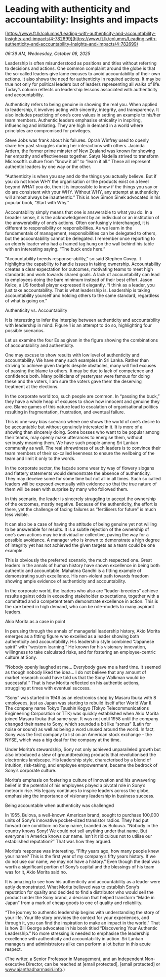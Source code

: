 # Leading with authenticity and accountability: Insights and impacts

[https://www.ft.lk/columns/Leading-with-authenticity-and-accountability-Insights-and-impacts/4-782699](https://www.ft.lk/columns/Leading-with-authenticity-and-accountability-Insights-and-impacts/4-782699)

*06:39 AM, Wednesday, October 08, 2025*

Leadership is often misunderstood as positions and titles without referring to decisions and actions. One common complaint around the globe is that the so-called leaders give lame excuses to avoid accountability of their own actions. It also shows the need for authenticity in required actions. It may be true not only for political leaders but of leaders representing all walks of life. Today’s column reflects on leadership lessons associated with authenticity and accountability.

Authenticity refers to being genuine in showing the real you. When applied to leadership, it involves acting with sincerity, integrity, and transparency. It also includes practicing of one’s core values in setting an example to his/her team members. Authentic leaders emphasise ethicality in inspiring, influencing and initiating. They are high in demand in a world where principles are compromised for privileges.

Steve Jobs was frank about his failures. Oprah Winfrey used to openly share her past struggles during her interactions with others. Jacinda Ardern, the former prime minster of New Zealand was known for showing her empathy and effectiveness together. Satya Nadella strived to transform Microsoft’s culture from “know it all” to “learn it all.” These all represent authentic leaders by one way or the other.

“Authenticity is when you say and do the things you actually believe. But if you do not know WHY the organisation or the products exist on a level beyond WHAT you do, then it is impossible to know if the things you say or do are consistent with your WHY. Without WHY, any attempt at authenticity will almost always be inauthentic.” This is how Simon Sinek advocated in his popular book, “Start with Why.”

Accountability simply means that one is answerable to what you do. In a broader sense, it is the acknowledgment by an individual or an institution of the answerability of one’s actions. Often confusingly interchanged, it is different to responsibility or responsibilities. As we learn in the fundamentals of management, responsibilities can be delegated to others, but the accountability cannot be delegated. I remember once reporting to an elderly leader who had a framed tag hung on the wall behind his table with an interesting saying. “The buck ends here.”

“Accountability breeds response-ability,” so said Stephen Covey. It highlights the capability to handle issues in taking ownership. Accountability creates a clear expectation for outcomes, motivating teams to meet high standards and work towards shared goals. A lack of accountability can lead to employees doing the bare minimum instead of their best effort. Jason Kelce, a US football player expressed it elegantly. “I think as a leader, you just take accountability. That is what leadership is. Leadership is taking accountability yourself and holding others to the same standard, regardless of what is going on.”

Authenticity vs. Accountability

It is interesting to infer the interplay between authenticity and accountability with leadership in mind. Figure 1 is an attempt to do so, highlighting four possible scenarios.

Let us examine the four Es as given in the figure showing the combinations of accountability and authenticity.

One may excuse to show results with low level of authenticity and accountability. We have many such examples in Sri Lanka. Rather than striving to achieve given targets despite obstacles, many will find excuses of passing the blame to others. It may be due to lack of competence and confidence both. Many politicians of yesteryear were famous for doing these and the voters, I am sure the voters gave them the deserving treatment at the elections.

In the corporate world too, such people are common. In “passing the buck,” they have a whole heap of excuses to show how innocent and genuine they are. Blame games of this nature lead to escalation of organisational politics resulting in fragmentation, frustration, and eventual failure.

This is one-way bias scenario where one shows the world of one’s desire to be accountable but without genuinely interested in it. It is more of a showing than sincerely doing. Some bosses who want to be popular among their teams, may openly make utterances to energise them, without seriously meaning them. We have such people among Sri Lankan community as well. The real shrewdness of such leaders is to convince their team members of their so-called keenness to ensure the wellbeing of the team and limit it only to the words.

In the corporate sector, the façade some wear by way of flowery slogans and flattery statements would demonstrate the absence of authenticity. They may deceive some for some time but not all in all times. Such so called leaders will be exposed eventually with evidence so that the true nature of them will be seen with surprise by many who followed them.

In this scenario, the leader is sincerely struggling to accept the ownership of the outcomes, mostly negative. Because of the authenticity, the effort is there, yet the challenge of facing failures as “fertilisers for future” is much less visible.

It can also be a case of having the attitude of being genuine yet not willing to be answerable for results. It is a subtle rejection of the ownership of one’s own actions may be individual or collective, paving the way for a possible avoidance. A manager who is known to demonstrate a high degree of integrity yet has not achieved the given targets as a team could be one example.

This is obviously the preferred scenario, the much respected one. Great leaders in the annals of human history have shown excellence in being both authentic and accountable. Mahatma Gandhi is a fitting example of demonstrating such excellence. His non-violent path towards freedom showing ample evidence of authenticity and accountability.

In the corporate world, the leaders who also are “leader-breeders” achieve results against odds in exceeding stakeholder expectations, together with a committed and a competent team demonstrate excellence in action. This is the rare breed in high demand, who can be role-models to many aspirant leaders.

Akio Morita as a case in point

In perusing through the annals of managerial leadership history, Akio Morita emerges as a fitting figure who excelled as a leader showing both authenticity and accountability. His leadership style combined “Japanese spirit” with “western learning.” He known for his visionary innovation, willingness to take calculated risks, and for fostering an employee-centric culture at Sony.

“Nobody openly laughed at me… Everybody gave me a hard time. It seemed as though nobody liked the idea… I do not believe that any amount of market research could have told us that the Sony Walkman would be successful.” That is how Morita reflected on his authentic actions, struggling at times with eventual success.

“Sony” was started in 1946 as an electronics shop by Masaru Ibuka with 8 employees, just as Japan was starting to rebuild itself after World War II. The company name Tokyo Tsushin Kogyo (Tokyo Telecommunications Engineering Corporation or TTK) was quickly established when Akio Morita joined Masaru Ibuka that same year. It was not until 1958 until the company changed their name to Sony, which sounded a bit like “sonus” (Latin for noise or sound) as well as being a word unused around the world. In fact, Sony was the first company to list on an American stock exchange – the NYSE, which was a big deal for the company at the time.

Under Morita’s stewardship, Sony not only achieved unparalleled growth but also introduced a slew of groundbreaking products that revolutionised the electronics landscape. His leadership style, characterised by a blend of intuition, risk-taking, and employee empowerment, became the bedrock of Sony’s corporate culture.

Morita’s emphasis on fostering a culture of innovation and his unwavering belief in the potential of his employees played a pivotal role in Sony’s meteoric rise. His legacy continues to inspire leaders across the globe, emphasising the importance of visionary leadership in business success.

Being accountable when authenticity was challenged

In 1955, Bulova, a well-known American brand, sought to purchase 100,000 units of Sony’s innovative pocket-sized transistor radios. They had put forward one condition: no Sony name, branded as Bulouva. “Nobody in the country knows Sony! We could not sell anything under that name. But everyone in America knows our name. Isn’t it ridiculous not to utilise our established reputation?” That was how they argued.

Morita’s response was interesting. “Fifty years ago, how many people knew your name? This is the first year of my company’s fifty years history. If we do not use our name, we may not have a history.” Even though the deal was worth a significant portion of Sony’s capital and the blessings of his team was for it, Akio Morita said no.

It is amazing to see how his authenticity and accountability as a leader were aptly demonstrated. What Morita believed was to establish Sony’s reputation for quality and decided to find a distributor who would sell the product under the Sony brand, a decision that helped transform “Made in Japan” from a mark of cheap goods to one of quality and reliability.

“The journey to authentic leadership begins with understanding the story of your life. Your life story provides the context for your experiences, and through it, you can find the inspiration to make an impact in the world.” That is how Bill George advocates in his book titled “Discovering Your Authentic Leadership.” No more stressing is needed to emphasise the leadership excellence with authenticity and accountability in action. Sri Lankan managers and administrators alike can perform a lot better in this acute respect.

(The writer, a Senior Professor in Management, and an Independent Non-executive Director, can be reached at [email protected], [email protected] or www.ajanthadharmasiri.info.)

